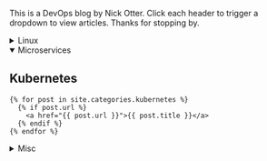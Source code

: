 This is a DevOps blog by Nick Otter. Click each header to trigger a dropdown to view articles. Thanks for stopping by.

<details><summary markdown='span'>Linux<br></summary>
## General
[Baby chaos monkeys for Linux](#)<br>
  
</details>

<details open><summary>Microservices</summary><p>
  

## Kubernetes

    {% for post in site.categories.kubernetes %}
      {% if post.url %}
        <a href="{{ post.url }}">{{ post.title }}</a>
      {% endif %}
    {% endfor %}

</p></details>

<details><summary markdown='span'>Misc</summary>
https://github.com/dear-github/dear-github/issues/166
</details>
